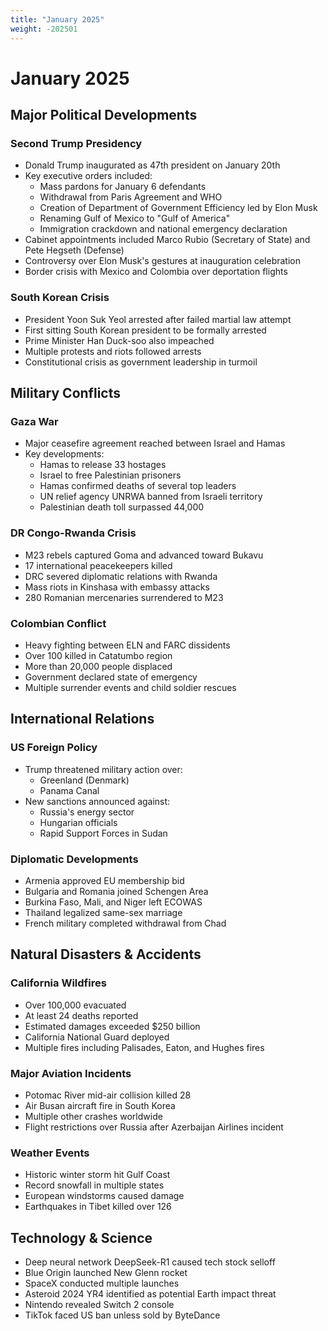 ```yaml
---
title: "January 2025"
weight: -202501
---
```


# January 2025

## Major Political Developments

### Second Trump Presidency
- Donald Trump inaugurated as 47th president on January 20th
- Key executive orders included:
  * Mass pardons for January 6 defendants
  * Withdrawal from Paris Agreement and WHO
  * Creation of Department of Government Efficiency led by Elon Musk
  * Renaming Gulf of Mexico to "Gulf of America"
  * Immigration crackdown and national emergency declaration
- Cabinet appointments included Marco Rubio (Secretary of State) and Pete Hegseth (Defense)
- Controversy over Elon Musk's gestures at inauguration celebration
- Border crisis with Mexico and Colombia over deportation flights

### South Korean Crisis
- President Yoon Suk Yeol arrested after failed martial law attempt
- First sitting South Korean president to be formally arrested
- Prime Minister Han Duck-soo also impeached
- Multiple protests and riots followed arrests
- Constitutional crisis as government leadership in turmoil

## Military Conflicts

### Gaza War
- Major ceasefire agreement reached between Israel and Hamas
- Key developments:
  * Hamas to release 33 hostages
  * Israel to free Palestinian prisoners
  * Hamas confirmed deaths of several top leaders
  * UN relief agency UNRWA banned from Israeli territory
  * Palestinian death toll surpassed 44,000

### DR Congo-Rwanda Crisis 
- M23 rebels captured Goma and advanced toward Bukavu
- 17 international peacekeepers killed
- DRC severed diplomatic relations with Rwanda
- Mass riots in Kinshasa with embassy attacks
- 280 Romanian mercenaries surrendered to M23

### Colombian Conflict
- Heavy fighting between ELN and FARC dissidents
- Over 100 killed in Catatumbo region
- More than 20,000 people displaced
- Government declared state of emergency
- Multiple surrender events and child soldier rescues

## International Relations

### US Foreign Policy
- Trump threatened military action over:
  * Greenland (Denmark)
  * Panama Canal
- New sanctions announced against:
  * Russia's energy sector
  * Hungarian officials
  * Rapid Support Forces in Sudan

### Diplomatic Developments
- Armenia approved EU membership bid
- Bulgaria and Romania joined Schengen Area
- Burkina Faso, Mali, and Niger left ECOWAS
- Thailand legalized same-sex marriage
- French military completed withdrawal from Chad

## Natural Disasters & Accidents

### California Wildfires
- Over 100,000 evacuated
- At least 24 deaths reported
- Estimated damages exceeded $250 billion
- California National Guard deployed
- Multiple fires including Palisades, Eaton, and Hughes fires

### Major Aviation Incidents
- Potomac River mid-air collision killed 28
- Air Busan aircraft fire in South Korea
- Multiple other crashes worldwide
- Flight restrictions over Russia after Azerbaijan Airlines incident

### Weather Events
- Historic winter storm hit Gulf Coast
- Record snowfall in multiple states
- European windstorms caused damage
- Earthquakes in Tibet killed over 126

## Technology & Science

- Deep neural network DeepSeek-R1 caused tech stock selloff
- Blue Origin launched New Glenn rocket
- SpaceX conducted multiple launches
- Asteroid 2024 YR4 identified as potential Earth impact threat
- Nintendo revealed Switch 2 console
- TikTok faced US ban unless sold by ByteDance
